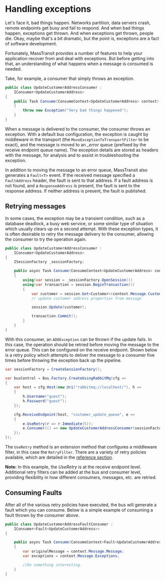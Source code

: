 # Handling exceptions

Let's face it, bad things happen. Networks partition, data servers crash, remote endpoints get busy and fail
to respond. And when bad things happen, exceptions get thrown. And when exceptions get thrown, people die.
Okay, maybe that's a bit dramatic, but the point is, exceptions are a fact of software development.

Fortunately, MassTransit provides a number of features to help your application recover from and deal with
exceptions. But before getting into that, an understanding of what happens when a message is consumed is needed.

Take, for example, a consumer that simply throws an exception.

```csharp
public class UpdateCustomerAddressConsumer :
    IConsumer<UpdateCustomerAddress>
{
    public Task Consume(ConsumeContext<UpdateCustomerAddress> context)
    {
        throw new Exception("Very bad things happened");
    }
}
```

When a message is delivered to the consumer, the consumer throws an exception. With a default bus configuration,
the exception is caught by middleware in the transport (the `MoveExceptionToTransportFilter` to be exact), and
the message is moved to an *_error* queue (prefixed by the receive endpoint queue name). The exception details are
stored as headers with the message, for analysis and to assist in troubleshooting the exception.

In addition to moving the message to an error queue, MassTransit also generates a `Fault<T>` event. If the received
message specified a `FaultAddress` header, the fault is sent to that address. If a fault address is not found, and
a `ResponseAddress` is present, the fault is sent to the response address. If neither address is present, the fault
is published.

## Retrying messages

In some cases, the exception may be a transient condition, such as a database deadlock, a busy web service, or some
similar type of situation which usually clears up on a second attempt. With these exception types, it is often desirable
to retry the message delivery to the consumer, allowing the consumer to try the operation again.

```csharp
public class UpdateCustomerAddressConsumer :
    IConsumer<UpdateCustomerAddress>
{
    ISessionFactory _sessionFactory;

    public async Task Consume(ConsumeContext<UpdateCustomerAddress> context)
    {
        using(var session = _sessionFactory.OpenSession())
        using(var transaction = session.BeginTransaction())
        {
            var customer = session.Get<Customer>(context.Message.CustomerId);
            // update customer address properties from message

            session.Update(customer);

            transaction.Commit();
        }
    }
}
```

With this consumer, an `ADOException` can be thrown if the update fails. In this case, the operation should be retried
before moving the message to the error queue. This can be configured on the receive endpoint. Shown below is a retry
policy which attempts to deliver the message to a consumer five times before throwing the exception back up the pipeline.

```csharp
var sessionFactory = CreateSessionFactory();

var busControl = Bus.Factory.CreateUsingRabbitMq(cfg =>
{
    var host = cfg.Host(new Uri("rabbitmq://localhost/"), h =>
    {
        h.Username("guest");
        h.Password("guest");
    });

    cfg.ReceiveEndpoint(host, "customer_update_queue", e =>
    {
        e.UseRetry(r => r.Immediate(5));
        e.Consumer(() => new UpdateCustomerAddressConsumer(sessionFactory));
    });
});
```

The `UseRetry` method is an extension method that configures a middleware filter, in this case the `RetryFilter`.
There are a variety of retry policies available, which are detailed in the [reference section](retries.md).

<div class="alert alert-info">
<b>Note:</b>
    In this example, the <i>UseRetry</i> is at the receive endpoint level. Additional retry filters can be
    added at the bus and consumer level, providing flexibility in how different consumers, messages, etc. are
    retried.
</div>

## Consuming Faults

After all of the various retry policies have executed, the bus will generate a
fault which you can consume. Below is a simple example of consuming a fault
thrown by the consumer above.

```csharp
public class UpdateCustomerAddressFaultConsumer :
    IConsumer<Fault<UpdateCustomerAddress>>
{

    public async Task Consume(ConsumeContext<Fault<UpdateCustomerAddress>> context)
    {
        var originalMessage = context.Message.Message;
        var exceptions = context.Message.Exceptions;

        //Do something interesting.
    }
}
```
